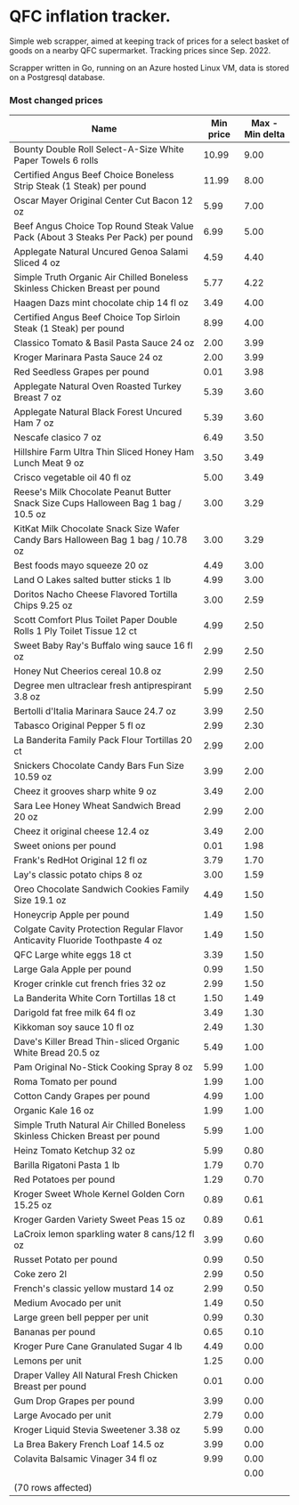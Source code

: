 # QFC inflation tracker.

Simple web scrapper, aimed at keeping track of prices for a select basket of goods on a nearby QFC supermarket. Tracking prices since Sep. 2022.

Scrapper written in Go, running on an Azure hosted Linux VM, data is stored on a Postgresql database.

### Most changed prices 

|Name                                                                                                                                                                                                                                                            |Min price|Max - Min delta|
|----------------------------------------------------------------------------------------------------------------------------------------------------------------------------------------------------------------------------------------------------------------|---------|---------------|
|Bounty Double Roll Select-A-Size White Paper Towels 6 rolls                                                                                                                                                                                                     |10.99    |9.00           |
|Certified Angus Beef Choice Boneless Strip Steak (1 Steak) per pound                                                                                                                                                                                            |11.99    |8.00           |
|Oscar Mayer Original Center Cut Bacon 12 oz                                                                                                                                                                                                                     |5.99     |7.00           |
|Beef Angus Choice Top Round Steak Value Pack (About 3 Steaks Per Pack) per pound                                                                                                                                                                                |6.99     |5.00           |
|Applegate Natural Uncured Genoa Salami Sliced 4 oz                                                                                                                                                                                                              |4.59     |4.40           |
|Simple Truth Organic Air Chilled Boneless Skinless Chicken Breast per pound                                                                                                                                                                                     |5.77     |4.22           |
|Haagen Dazs mint chocolate chip 14 fl oz                                                                                                                                                                                                                        |3.49     |4.00           |
|Certified Angus Beef Choice Top Sirloin Steak (1 Steak) per pound                                                                                                                                                                                               |8.99     |4.00           |
|Classico Tomato & Basil Pasta Sauce 24 oz                                                                                                                                                                                                                       |2.00     |3.99           |
|Kroger Marinara Pasta Sauce 24 oz                                                                                                                                                                                                                               |2.00     |3.99           |
|Red Seedless Grapes per pound                                                                                                                                                                                                                                   |0.01     |3.98           |
|Applegate Natural Oven Roasted Turkey Breast 7 oz                                                                                                                                                                                                               |5.39     |3.60           |
|Applegate Natural Black Forest Uncured Ham 7 oz                                                                                                                                                                                                                 |5.39     |3.60           |
|Nescafe clasico 7 oz                                                                                                                                                                                                                                            |6.49     |3.50           |
|Hillshire Farm Ultra Thin Sliced Honey Ham Lunch Meat 9 oz                                                                                                                                                                                                      |3.50     |3.49           |
|Crisco vegetable oil 40 fl oz                                                                                                                                                                                                                                   |5.00     |3.49           |
|Reese's Milk Chocolate Peanut Butter Snack Size Cups Halloween Bag 1 bag / 10.5 oz                                                                                                                                                                              |3.00     |3.29           |
|KitKat Milk Chocolate Snack Size Wafer Candy Bars Halloween Bag 1 bag / 10.78 oz                                                                                                                                                                                |3.00     |3.29           |
|Best foods mayo squeeze 20 oz                                                                                                                                                                                                                                   |4.49     |3.00           |
|Land O Lakes salted butter sticks 1 lb                                                                                                                                                                                                                          |4.99     |3.00           |
|Doritos Nacho Cheese Flavored Tortilla Chips 9.25 oz                                                                                                                                                                                                            |3.00     |2.59           |
|Scott Comfort Plus Toilet Paper Double Rolls 1 Ply Toilet Tissue 12 ct                                                                                                                                                                                          |4.99     |2.50           |
|Sweet Baby Ray's Buffalo wing sauce 16 fl oz                                                                                                                                                                                                                    |2.99     |2.50           |
|Honey Nut Cheerios cereal 10.8 oz                                                                                                                                                                                                                               |2.99     |2.50           |
|Degree men ultraclear fresh antiprespirant 3.8 oz                                                                                                                                                                                                               |5.99     |2.50           |
|Bertolli d'Italia Marinara Sauce 24.7 oz                                                                                                                                                                                                                        |3.99     |2.50           |
|Tabasco Original Pepper 5 fl oz                                                                                                                                                                                                                                 |2.99     |2.30           |
|La Banderita Family Pack Flour Tortillas 20 ct                                                                                                                                                                                                                  |2.99     |2.00           |
|Snickers Chocolate Candy Bars Fun Size 10.59 oz                                                                                                                                                                                                                 |3.99     |2.00           |
|Cheez it grooves sharp white 9 oz                                                                                                                                                                                                                               |3.49     |2.00           |
|Sara Lee Honey Wheat Sandwich Bread 20 oz                                                                                                                                                                                                                       |2.99     |2.00           |
|Cheez it original cheese 12.4 oz                                                                                                                                                                                                                                |3.49     |2.00           |
|Sweet onions per pound                                                                                                                                                                                                                                          |0.01     |1.98           |
|Frank's RedHot Original 12 fl oz                                                                                                                                                                                                                                |3.79     |1.70           |
|Lay's classic potato chips 8 oz                                                                                                                                                                                                                                 |3.00     |1.59           |
|Oreo Chocolate Sandwich Cookies Family Size 19.1 oz                                                                                                                                                                                                             |4.49     |1.50           |
|Honeycrip Apple per pound                                                                                                                                                                                                                                       |1.49     |1.50           |
|Colgate Cavity Protection Regular Flavor Anticavity Fluoride Toothpaste 4 oz                                                                                                                                                                                    |1.49     |1.50           |
|QFC Large white eggs 18 ct                                                                                                                                                                                                                                      |3.39     |1.50           |
|Large Gala Apple per pound                                                                                                                                                                                                                                      |0.99     |1.50           |
|Kroger crinkle cut french fries 32 oz                                                                                                                                                                                                                           |2.99     |1.50           |
|La Banderita White Corn Tortillas 18 ct                                                                                                                                                                                                                         |1.50     |1.49           |
|Darigold fat free milk 64 fl oz                                                                                                                                                                                                                                 |3.49     |1.30           |
|Kikkoman soy sauce 10 fl oz                                                                                                                                                                                                                                     |2.49     |1.30           |
|Dave's Killer Bread Thin-sliced Organic White Bread 20.5 oz                                                                                                                                                                                                     |5.49     |1.00           |
|Pam Original No-Stick Cooking Spray 8 oz                                                                                                                                                                                                                        |5.99     |1.00           |
|Roma Tomato per pound                                                                                                                                                                                                                                           |1.99     |1.00           |
|Cotton Candy Grapes per pound                                                                                                                                                                                                                                   |4.99     |1.00           |
|Organic Kale 16 oz                                                                                                                                                                                                                                              |1.99     |1.00           |
|Simple Truth Natural Air Chilled Boneless Skinless Chicken Breast per pound                                                                                                                                                                                     |5.99     |1.00           |
|Heinz Tomato Ketchup 32 oz                                                                                                                                                                                                                                      |5.99     |0.80           |
|Barilla Rigatoni Pasta 1 lb                                                                                                                                                                                                                                     |1.79     |0.70           |
|Red Potatoes per pound                                                                                                                                                                                                                                          |1.29     |0.70           |
|Kroger Sweet Whole Kernel Golden Corn 15.25 oz                                                                                                                                                                                                                  |0.89     |0.61           |
|Kroger Garden Variety Sweet Peas 15 oz                                                                                                                                                                                                                          |0.89     |0.61           |
|LaCroix lemon sparkling water 8 cans/12 fl oz                                                                                                                                                                                                                   |3.99     |0.60           |
|Russet Potato per pound                                                                                                                                                                                                                                         |0.99     |0.50           |
|Coke zero 2l                                                                                                                                                                                                                                                    |2.99     |0.50           |
|French's classic yellow mustard 14 oz                                                                                                                                                                                                                           |2.99     |0.50           |
|Medium Avocado per unit                                                                                                                                                                                                                                         |1.49     |0.50           |
|Large green bell pepper per unit                                                                                                                                                                                                                                |0.99     |0.30           |
|Bananas per pound                                                                                                                                                                                                                                               |0.65     |0.10           |
|Kroger Pure Cane Granulated Sugar 4 lb                                                                                                                                                                                                                          |4.49     |0.00           |
|Lemons per unit                                                                                                                                                                                                                                                 |1.25     |0.00           |
|Draper Valley All Natural Fresh Chicken Breast per pound                                                                                                                                                                                                        |0.01     |0.00           |
|Gum Drop Grapes per pound                                                                                                                                                                                                                                       |3.99     |0.00           |
|Large Avocado per unit                                                                                                                                                                                                                                          |2.79     |0.00           |
|Kroger Liquid Stevia Sweetener 3.38 oz                                                                                                                                                                                                                          |5.99     |0.00           |
|La Brea Bakery French Loaf 14.5 oz                                                                                                                                                                                                                              |3.99     |0.00           |
|Colavita Balsamic Vinager 34 fl oz                                                                                                                                                                                                                              |9.99     |0.00           |
|                                                                                                                                                                                                                                                                |         |0.00           |
|(70 rows affected)                                                                                                                                                                                                                                              |         |               |




